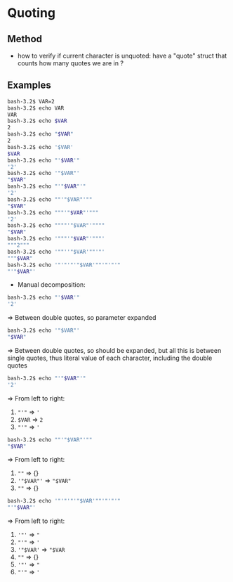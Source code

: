 # Quoting

## Method
- how to verify if current character is unquoted: have a "quote" struct that counts how many quotes we are in ?

## Examples
```bash
bash-3.2$ VAR=2
bash-3.2$ echo VAR
VAR
bash-3.2$ echo $VAR
2
bash-3.2$ echo "$VAR"
2
bash-3.2$ echo '$VAR'
$VAR
bash-3.2$ echo "'$VAR'"
'2'
bash-3.2$ echo '"$VAR"'
"$VAR"
bash-3.2$ echo "'"$VAR"'"
'2'
bash-3.2$ echo ""'"$VAR"'""
"$VAR"
bash-3.2$ echo """'"$VAR"'"""
'2'
bash-3.2$ echo """"'"$VAR"'""""
"$VAR"
bash-3.2$ echo '"""'"$VAR"'"""'
"""2"""
bash-3.2$ echo '""''"$VAR'""'"'
"""$VAR"
bash-3.2$ echo '"'"'"'"$VAR'""'"'"'"
"'"$VAR"'
```

- Manual decomposition:
```bash
bash-3.2$ echo "'$VAR'"
'2'
```
=> Between double quotes, so parameter expanded

```bash
bash-3.2$ echo '"$VAR"'
"$VAR"
```
=> Between double quotes, so should be expanded, but all this is between single quotes, thus literal value of each character, including the double quotes

```bash
bash-3.2$ echo "'"$VAR"'"
'2'
```
=> From left to right:
1. `"'"` => `'`
2. `$VAR` => `2`
3. `"'"` => `'`

```bash
bash-3.2$ echo ""'"$VAR"'""
"$VAR"
```
=> From left to right:
1. `""` => {}
2. `'"$VAR"'` => `"$VAR"`
3. `""` => {}

```bash
bash-3.2$ echo '"'"'"'"$VAR'""'"'"'"
"'"$VAR"'
```
=> From left to right:
1. `'"'` => `"`
2. `"'"` => `'`
3. `'"$VAR'` => `"$VAR`
4. `""` => {}
5. `'"'` => `"`
6. `"'"` => `'`